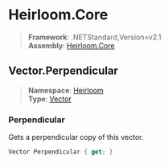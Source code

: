# Heirloom.Core

> **Framework**: .NETStandard,Version=v2.1  
> **Assembly**: [Heirloom.Core][0]  

## Vector.Perpendicular

> **Namespace**: [Heirloom][0]  
> **Type**: [Vector][1]  

### Perpendicular

Gets a perpendicular copy of this vector.

```cs
Vector Perpendicular { get; }
```

[0]: ../Heirloom.Core.md
[1]: Heirloom.Vector.md
